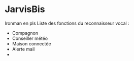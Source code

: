 # JarvisBis
Ironman en pls
Liste des fonctions du reconnaisseur vocal :
- Compagnon
- Conseiller météo 
- Maison connectée
- Alerte mail 
- 
